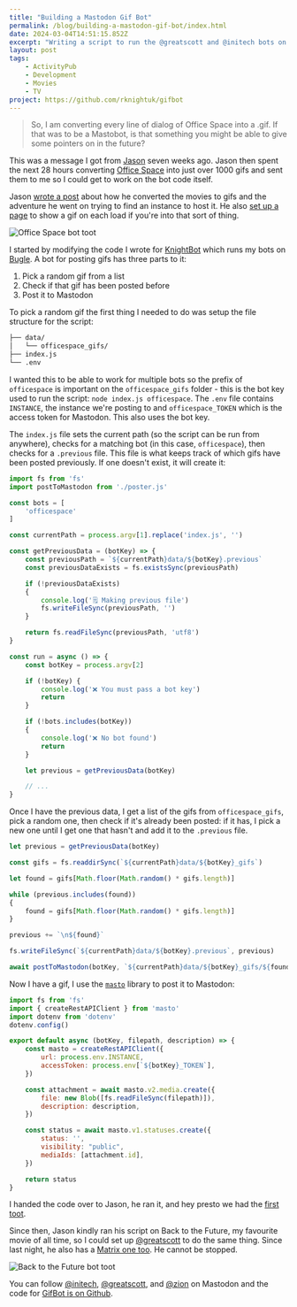 ```yaml
---
title: "Building a Mastodon Gif Bot"
permalink: /blog/building-a-mastodon-gif-bot/index.html
date: 2024-03-04T14:51:15.852Z
excerpt: "Writing a script to run the @greatscott and @initech bots on beep.town"
layout: post
tags:
    - ActivityPub
    - Development
    - Movies
    - TV
project: https://github.com/rknightuk/gifbot
---
```


> So, I am converting every line of dialog of Office Space into a .gif. If that was to be a Mastobot, is that something you might be able to give some pointers on in the future? 

This was a message I got from [Jason](https://grepjason.sh) seven weeks ago. Jason then spent the next 28 hours converting [Office Space](https://www.themoviedb.org/movie/1542-office-space) into just over 1000 gifs and sent them to me so I could get to work on the bot code itself.

Jason [wrote a post](https://grepjason.sh/2024/officespace-gif) about how he converted the movies to gifs and the adventure he went on trying to find an instance to host it. He also [set up a page](https://grepjason.sh/office) to show a gif on each load if you're into that sort of thing.

![Office Space bot toot](https://cdn.rknight.me/site/office-space-bot.jpg)

I started by modifying the code I wrote for [KnightBot](https://knightbot.rknight.me) which runs my bots on [Bugle](https://bugle.lol/timeline). A bot for posting gifs has three parts to it:

1. Pick a random gif from a list
2. Check if that gif has been posted before
3. Post it to Mastodon

To pick a random gif the first thing I needed to do was setup the file structure for the script:

```bash
├── data/
│   └── officespace_gifs/
├── index.js
└── .env
```

I wanted this to be able to work for multiple bots so the prefix of `officespace` is important on the `officespace_gifs` folder - this is the bot key used to run the script: `node index.js officespace`. The `.env` file contains `INSTANCE`, the instance we're posting to and `officespace_TOKEN` which is the access token for Mastodon. This also uses the bot key.

The `index.js` file sets the current path (so the script can be run from anywhere), checks for a matching bot (in this case, `officespace`), then checks for a `.previous` file. This file is what keeps track of which gifs have been posted previously. If one doesn't exist, it will create it:

```js
import fs from 'fs'
import postToMastodon from './poster.js'

const bots = [
    'officespace'
]

const currentPath = process.argv[1].replace('index.js', '')

const getPreviousData = (botKey) => {
    const previousPath = `${currentPath}data/${botKey}.previous`
    const previousDataExists = fs.existsSync(previousPath)

    if (!previousDataExists)
    {
        console.log('🗒️ Making previous file')
        fs.writeFileSync(previousPath, '')
    }

    return fs.readFileSync(previousPath, 'utf8')
}

const run = async () => {
    const botKey = process.argv[2]

    if (!botKey) {
        console.log('❌ You must pass a bot key')
        return
    }

    if (!bots.includes(botKey))
    {
        console.log('❌ No bot found')
        return
    }

    let previous = getPreviousData(botKey)

    // ...
}
```

Once I have the previous data, I get a list of the gifs from `officespace_gifs`, pick a random one, then check if it's already been posted: if it has, I pick a new one until I get one that hasn't and add it to the `.previous` file.

```js
let previous = getPreviousData(botKey)

const gifs = fs.readdirSync(`${currentPath}data/${botKey}_gifs`)

let found = gifs[Math.floor(Math.random() * gifs.length)]

while (previous.includes(found))
{
    found = gifs[Math.floor(Math.random() * gifs.length)]
}

previous += `\n${found}`

fs.writeFileSync(`${currentPath}data/${botKey}.previous`, previous)

await postToMastodon(botKey, `${currentPath}data/${botKey}_gifs/${found}`)

```

Now I have a gif, I use the [`masto`](https://www.npmjs.com/package/masto) library to post it to Mastodon:

```js
import fs from 'fs'
import { createRestAPIClient } from 'masto'
import dotenv from 'dotenv'
dotenv.config()

export default async (botKey, filepath, description) => {
    const masto = createRestAPIClient({
        url: process.env.INSTANCE,
        accessToken: process.env[`${botKey}_TOKEN`],
    })

    const attachment = await masto.v2.media.create({
        file: new Blob([fs.readFileSync(filepath)]),
        description: description,
    })

    const status = await masto.v1.statuses.create({
        status: '',
        visibility: "public",
        mediaIds: [attachment.id],
    })

    return status
}
```

I handed the code over to Jason, he ran it, and hey presto we had the [first toot](https://beep.town/@initech/112016930647587447).

Since then, Jason kindly ran his script on Back to the Future, my favourite movie of all time, so I could set up [@greatscott](https://beep.town/@greatscott) to do the same thing. Since last night, he also has a [Matrix one too](https://beep.town/@zion). He cannot be stopped.

![Back to the Future bot toot](https://cdn.rknight.me/site/bttf-bot.jpg)

You can follow [@initech](https://beep.town/@initech), [@greatscott](https://beep.town/@greatscott), and [@zion](https://beep.town/@zion) on Mastodon and the code for [GifBot is on Github](https://github.com/rknightuk/gifbot).